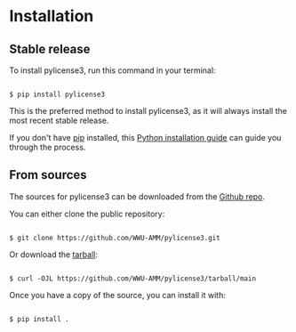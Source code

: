 ```{highlight} shell

```

# Installation

## Stable release

To install pylicense3, run this command in your terminal:

```{code-block} console

$ pip install pylicense3

```

This is the preferred method to install pylicense3, as it will always install the most recent stable release.

If you don't have [pip][pip] installed, this [Python installation guide][python installation guide] can guide
you through the process.

[pip]: https://pip.pypa.io

[python installation guide]: http://docs.python-guide.org/en/latest/starting/installation/

## From sources

The sources for pylicense3 can be downloaded from the [Github repo][github repo].

You can either clone the public repository:

```{code-block} console

$ git clone https://github.com/WWU-AMM/pylicense3.git

```

Or download the [tarball][tarball]:

```{code-block} console

$ curl -OJL https://github.com/WWU-AMM/pylicense3/tarball/main

```

Once you have a copy of the source, you can install it with:

```{code-block} console

$ pip install .

```

[github repo]: https://github.com/WWU-AMM/pylicense3

[tarball]: https://github.com/WWU-AMM/pylicense3/tarball/main
